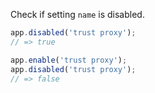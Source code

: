 Check if setting <code>name</code> is disabled.

```js
app.disabled('trust proxy');
// => true

app.enable('trust proxy');
app.disabled('trust proxy');
// => false
```
